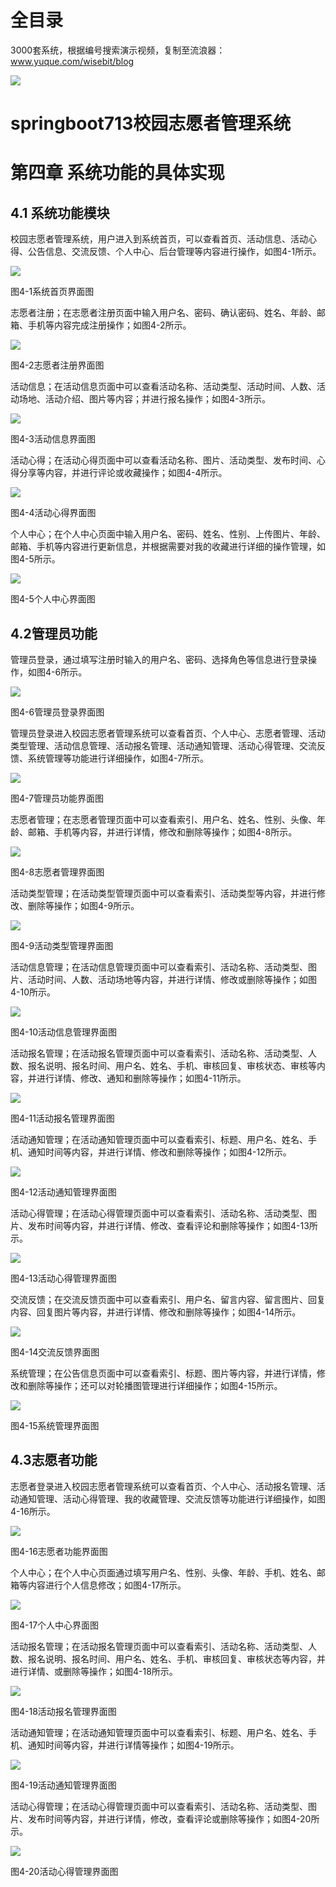 # 全目录

3000套系统，根据编号搜索演示视频，复制至流浪器：www.yuque.com/wisebit/blog


![](https://bitwise.oss-cn-heyuan.aliyuncs.com/2024/11/06/qq_wechat.png)
# springboot713校园志愿者管理系统

# 第四章  系统功能的具体实现
## 4.1 系统功能模块
校园志愿者管理系统，用户进入到系统首页，可以查看首页、活动信息、活动心得、公告信息、交流反馈、个人中心、后台管理等内容进行操作，如图4-1所示。

![](/md/blog.012.jpeg)

图4-1系统首页界面图

志愿者注册；在志愿者注册页面中输入用户名、密码、确认密码、姓名、年龄、邮箱、手机等内容完成注册操作；如图4-2所示。

![](/md/blog.013.jpeg)

图4-2志愿者注册界面图

活动信息；在活动信息页面中可以查看活动名称、活动类型、活动时间、人数、活动场地、活动介绍、图片等内容；并进行报名操作；如图4-3所示。

![](/md/blog.014.png)

图4-3活动信息界面图

活动心得；在活动心得页面中可以查看活动名称、图片、活动类型、发布时间、心得分享等内容，并进行评论或收藏操作；如图4-4所示。

![](/md/blog.015.png)

图4-4活动心得界面图

个人中心；在个人中心页面中输入用户名、密码、姓名、性别、上传图片、年龄、邮箱、手机等内容进行更新信息，并根据需要对我的收藏进行详细的操作管理，如图4-5所示。

![](/md/blog.016.png)

图4-5个人中心界面图

## 4.2管理员功能
管理员登录，通过填写注册时输入的用户名、密码、选择角色等信息进行登录操作，如图4-6所示。

![](/md/blog.017.jpeg)

图4-6管理员登录界面图

管理员登录进入校园志愿者管理系统可以查看首页、个人中心、志愿者管理、活动类型管理、活动信息管理、活动报名管理、活动通知管理、活动心得管理、交流反馈、系统管理等功能进行详细操作，如图4-7所示。

![](/md/blog.018.png)

图4-7管理员功能界面图

志愿者管理；在志愿者管理页面中可以查看索引、用户名、姓名、性别、头像、年龄、邮箱、手机等内容，并进行详情，修改和删除等操作；如图4-8所示。

![](/md/blog.019.png)

图4-8志愿者管理界面图

活动类型管理；在活动类型管理页面中可以查看索引、活动类型等内容，并进行修改、删除等操作；如图4-9所示。

![](/md/blog.020.png)

图4-9活动类型管理界面图

活动信息管理；在活动信息管理页面中可以查看索引、活动名称、活动类型、图片、活动时间、人数、活动场地等内容，并进行详情、修改或删除等操作；如图4-10所示。

![](/md/blog.021.png)

图4-10活动信息管理界面图

活动报名管理；在活动报名管理页面中可以查看索引、活动名称、活动类型、人数、报名说明、报名时间、用户名、姓名、手机、审核回复、审核状态、审核等内容，并进行详情、修改、通知和删除等操作；如图4-11所示。

![](/md/blog.022.png)

图4-11活动报名管理界面图

活动通知管理；在活动通知管理页面中可以查看索引、标题、用户名、姓名、手机、通知时间等内容，并进行详情、修改和删除等操作；如图4-12所示。

![](/md/blog.023.png)

图4-12活动通知管理界面图

活动心得管理；在活动心得管理页面中可以查看索引、活动名称、活动类型、图片、发布时间等内容，并进行详情、修改、查看评论和删除等操作；如图4-13所示。

![](/md/blog.014.png)

图4-13活动心得管理界面图

交流反馈；在交流反馈页面中可以查看索引、用户名、留言内容、留言图片、回复内容、回复图片等内容，并进行详情、修改和删除等操作；如图4-14所示。

![](/md/blog.024.png)

图4-14交流反馈界面图

系统管理；在公告信息页面中可以查看索引、标题、图片等内容，并进行详情，修改和删除等操作；还可以对轮播图管理进行详细操作；如图4-15所示。

![](/md/blog.025.png)

图4-15系统管理界面图

## 4.3志愿者功能
志愿者登录进入校园志愿者管理系统可以查看首页、个人中心、活动报名管理、活动通知管理、活动心得管理、我的收藏管理、交流反馈等功能进行详细操作，如图4-16所示。

![](/md/blog.026.png)

图4-16志愿者功能界面图

个人中心；在个人中心页面通过填写用户名、性别、头像、年龄、手机、姓名、邮箱等内容进行个人信息修改；如图4-17所示。

![](/md/blog.027.png)

图4-17个人中心界面图

活动报名管理；在活动报名管理页面中可以查看索引、活动名称、活动类型、人数、报名说明、报名时间、用户名、姓名、手机、审核回复、审核状态等内容，并进行详情、或删除等操作；如图4-18所示。

![](/md/blog.028.png)

图4-18活动报名管理界面图

活动通知管理；在活动通知管理页面中可以查看索引、标题、用户名、姓名、手机、通知时间等内容，并进行详情等操作；如图4-19所示。

![](/md/blog.029.png)

图4-19活动通知管理界面图

活动心得管理；在活动心得管理页面中可以查看索引、活动名称、活动类型、图片、发布时间等内容，并进行详情，修改，查看评论或删除等操作；如图4-20所示。

![](/md/blog.030.png)

图4-20活动心得管理界面图











